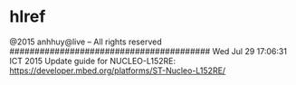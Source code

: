# hlref
 @2015 anhhuy@live – All rights reserved
########################################
Wed Jul 29 17:06:31 ICT 2015
Update guide for NUCLEO-L152RE:
https://developer.mbed.org/platforms/ST-Nucleo-L152RE/
